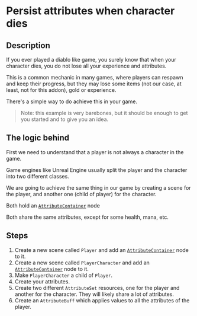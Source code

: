 ﻿Persist attributes when character dies
========================

## Description

If you ever played a diablo like game, you surely know that when your character dies, 
you do not lose all your experience and attributes.

This is a common mechanic in many games, where players can respawn and keep their progress,
but they may lose some items (not our case, at least, not for this addon), gold or experience.

There's a simple way to do achieve this in your game.

> Note: this example is very barebones, but it should be enough to get you started and to give you an idea.

## The logic behind

First we need to understand that a player is not always a character in the game. 

Game engines like Unreal Engine usually split the player and the character into two different classes.

We are going to achieve the same thing in our game by creating a scene for the player, and another one (child of player) for the character.

Both hold an [`AttributeContainer`](../classes/AttributeContainer.md) node

Both share the same attributes, except for some health, mana, etc.

## Steps

1. Create a new scene called `Player` and add an [`AttributeContainer`](../classes/AttributeContainer.md) node to it.
2. Create a new scene called `PlayerCharacter` and add an [`AttributeContainer`](../classes/AttributeContainer.md) node to it.
3. Make `PlayerCharacter` a child of `Player`.
4. Create your attributes.
5. Create two different `AttributeSet` resources, one for the player and another for the character. They will likely share a lot of attributes.
6. Create an `AttributeBuff` which applies values to all the attributes of the player.